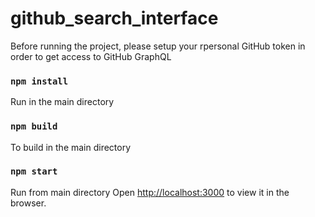 # github_search_interface

Before running the project, please setup your rpersonal GitHub token in order to get access to GitHub GraphQL 

### `npm install`

Run in the main directory

### `npm build`

To build in the main directory

### `npm start`

Run from main directory
Open [http://localhost:3000](http://localhost:3000) to view it in the browser.

